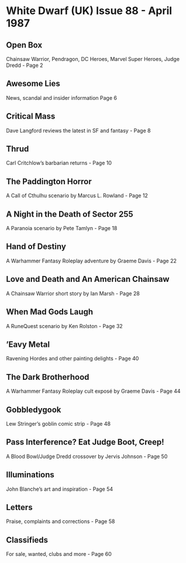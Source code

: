 # White Dwarf (UK) Issue 88 - April 1987
## Open Box
Chainsaw Warrior, Pendragon, DC Heroes, Marvel Super Heroes, Judge Dredd - Page 2

## Awesome Lies
News, scandal and insider information Page 6

## Critical Mass
Dave Langford reviews the latest in SF and fantasy - Page 8

## Thrud
Carl Critchlow’s barbarian returns - Page 10

## The Paddington Horror
A Call of Cthulhu scenario by Marcus L. Rowland - Page 12

## A Night in the Death of Sector 255
A Paranoia scenario by Pete Tamlyn - Page 18

## Hand of Destiny
A Warhammer Fantasy Roleplay adventure by Graeme Davis  - Page 22

## Love and Death and An American Chainsaw
A Chainsaw Warrior short story by Ian Marsh - Page 28

## When Mad Gods Laugh
A RuneQuest scenario by Ken Rolston - Page 32

## ’Eavy Metal
Ravening Hordes and other painting delights - Page 40

## The Dark Brotherhood
A Warhammer Fantasy Roleplay cult exposé by Graeme Davis - Page 44

## Gobbledygook
Lew Stringer’s goblin comic strip - Page 48

## Pass Interference? Eat Judge Boot, Creep!
A Blood Bowl/Judge Dredd crossover by Jervis Johnson - Page 50

## Illuminations
John Blanche’s art and inspiration - Page 54

## Letters
Praise, complaints and corrections - Page 58

## Classifieds
For sale, wanted, clubs and more - Page 60
